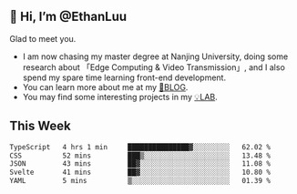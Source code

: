 ## 👋 Hi, I’m @EthanLuu

Glad to meet you.

- I am now chasing my master degree at Nanjing University, doing some research about 「Edge Computing & Video Transmission」, and I also spend my spare time learning front-end development.
- You can learn more about me at my [📝BLOG](https://blog.ethanloo.cn).
- You may find some interesting projects in my [💡LAB](https://lab.ethanloo.cn).

## This Week
<!--START_SECTION:waka-->

```txt
TypeScript   4 hrs 1 min     ███████████████▓░░░░░░░░░   62.02 %
CSS          52 mins         ███▒░░░░░░░░░░░░░░░░░░░░░   13.48 %
JSON         43 mins         ██▓░░░░░░░░░░░░░░░░░░░░░░   11.08 %
Svelte       41 mins         ██▓░░░░░░░░░░░░░░░░░░░░░░   10.80 %
YAML         5 mins          ▒░░░░░░░░░░░░░░░░░░░░░░░░   01.39 %
```

<!--END_SECTION:waka-->
